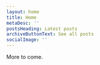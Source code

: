 ```yaml
---
layout: home
title: Home
metaDesc: ''
postsHeading: Latest posts
archiveButtonText: See all posts
socialImage: ''
---
```


More to come.
